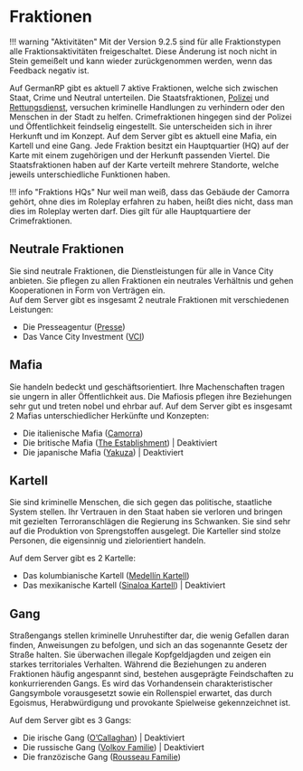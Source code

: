 # Fraktionen

!!! warning "Aktivitäten"
    Mit der Version 9.2.5 sind für alle Fraktionstypen alle Fraktionsaktivitäten freigeschaltet. Diese Änderung ist noch nicht in Stein gemeißelt und kann wieder zurückgenommen werden, wenn das Feedback negativ ist.

Auf GermanRP gibt es aktuell 7 aktive Fraktionen, welche sich zwischen Staat, Crime und Neutral unterteilen. Die Staatsfraktionen, [Polizei](polizei.md) und [Rettungsdienst](rettungsdienst.md), versuchen kriminelle Handlungen zu verhindern oder den Menschen in der Stadt zu helfen.
Crimefraktionen hingegen sind der Polizei und Öffentlichkeit feindselig eingestellt. Sie unterscheiden sich in ihrer Herkunft und im Konzept. 
Auf dem Server gibt es aktuell eine Mafia, ein Kartell und eine Gang.
Jede Fraktion besitzt ein Hauptquartier (HQ) auf der Karte mit einem zugehörigen und der Herkunft passenden Viertel. Die Staatsfraktionen haben auf der Karte verteilt mehrere Standorte, welche jeweils unterschiedliche Funktionen haben.

!!! info "Fraktions HQs"
    Nur weil man weiß, dass das Gebäude der Camorra gehört, ohne dies im Roleplay erfahren zu haben, heißt dies nicht, dass man dies im Roleplay werten darf. 
    Dies gilt für alle Hauptquartiere der Crimefraktionen.

## Neutrale Fraktionen

Sie sind neutrale Fraktionen, die Dienstleistungen für alle in Vance City anbieten. Sie pflegen zu allen Fraktionen ein neutrales Verhältnis und gehen Kooperationen in Form von Verträgen ein.  
Auf dem Server gibt es insgesamt 2 neutrale Fraktionen mit verschiedenen Leistungen:

* Die Presseagentur ([Presse](presse.md))
* Das Vance City Investment ([VCI](vci.md))

## Mafia

Sie handeln bedeckt und geschäftsorientiert. Ihre Machenschaften tragen sie ungern in aller Öffentlichkeit aus. Die Mafiosis pflegen ihre Beziehungen sehr gut und treten nobel und ehrbar auf.
Auf dem Server gibt es insgesamt 2 Mafias unterschiedlicher Herkünfte und Konzepten:

* Die italienische Mafia ([Camorra](camorra.md))
* Die britische Mafia ([The Establishment](establishment.md)) | Deaktiviert
* Die japanische Mafia ([Yakuza](yakuza.md)) | Deaktiviert

## Kartell

Sie sind kriminelle Menschen, die sich gegen das politische, staatliche System stellen. Ihr Vertrauen in den Staat haben sie verloren und bringen mit gezielten Terroranschlägen die Regierung ins Schwanken. Sie sind sehr auf die Produktion von Sprengstoffen ausgelegt.
Die Karteller sind stolze Personen, die eigensinnig und zielorientiert handeln. 

Auf dem Server gibt es 2 Kartelle:
    
* Das kolumbianische Kartell ([Medellín Kartell](kartell.md))
* Das mexikanische Kartell ([Sinaloa Kartell](cds.md)) | Deaktiviert

## Gang

Straßengangs stellen kriminelle Unruhestifter dar, die wenig Gefallen daran finden, Anweisungen zu befolgen, und sich an das sogenannte Gesetz der Straße halten. Sie überwachen illegale Kopfgeldjagden und zeigen ein starkes territoriales Verhalten. Während die Beziehungen zu anderen Fraktionen häufig angespannt sind, bestehen ausgeprägte Feindschaften zu konkurrierenden Gangs. Es wird das Vorhandensein charakteristischer Gangsymbole vorausgesetzt sowie ein Rollenspiel erwartet, das durch Egoismus, Herabwürdigung und provokante Spielweise gekennzeichnet ist.

Auf dem Server gibt es 3 Gangs:

* Die irische Gang ([O’Callaghan](ocallaghan.md)) | Deaktiviert
* Die russische Gang ([Volkov Familie](volkovfamilie.md)) | Deaktiviert
* Die franzözische Gang ([Rousseau Familie](rousseaufamilie.md))
